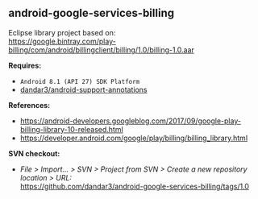 ## android-google-services-billing

Eclipse library project based on:<br/>
https://google.bintray.com/play-billing/com/android/billingclient/billing/1.0/billing-1.0.aar

**Requires:**
- `Android 8.1 (API 27) SDK Platform`
- [dandar3/android-support-annotations](https://github.com/dandar3/android-support-annotations/tree/27.0.0)

**References:**
- https://android-developers.googleblog.com/2017/09/google-play-billing-library-10-released.html
- https://developer.android.com/google/play/billing/billing_library.html

**SVN checkout:**
- _File > Import... > SVN > Project from SVN > Create a new repository location > URL:_<br/>
  https://github.com/dandar3/android-google-services-billing/tags/1.0
